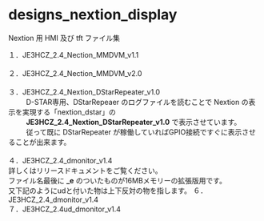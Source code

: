 # designs_nextion_display
Nextion 用 HMI 及び tft ファイル集

１．JE3HCZ_2.4_Nection_MMDVM_v1.1<br><br>
２．JE3HCZ_2.4_Nection_MMDVM_v2.0<br><br>
３．JE3HCZ_2.4_Nextion_DStarRepeater_v1.0<br>
&nbsp;&nbsp;&nbsp;&nbsp;&nbsp;&nbsp;&nbsp;&nbsp;
D-STAR専用、DStarRepeaer のログファイルを読むことで Nextion の表示を実現する「nextion_dstar」の<br>
&nbsp;&nbsp;&nbsp;&nbsp;&nbsp;&nbsp;&nbsp;&nbsp;
<b>JE3HCZ_2.4_Nextion_DStarRepeater_v1.0</b> で表示させています。<br>
&nbsp;&nbsp;&nbsp;&nbsp;&nbsp;&nbsp;&nbsp;&nbsp;
従って既に DStarRepeater が稼働していればGPIO接続ですぐに表示させることが出来ます。<br><br>
４．JE3HCZ_2.4_dmonitor_v1.4<br>
詳しくはリリースドキュメントをご覧ください。<br>
ファイル名最後に <b>_e</b> のついたものが16MBメモリーの拡張版用です。<br>
又下記のようにudと付いた物は上下反対の物を指します。
６．JE3HCZ_2.4_dmonitor_v1.4<br>
７．JE3HCZ_2.4ud_dmonitor_v1.4<br>
